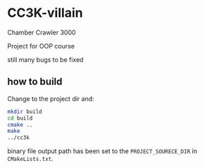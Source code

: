 # CC3K-villain

Chamber Crawler 3000

Project for OOP course

still many bugs to be fixed

## how to build

Change to the project dir and:

```bash
mkdir build
cd build
cmake ..
make 
../cc3k
```

binary file output path has been set to the `PROJECT_SOURECE_DIR` in `CMakeLists.txt`.
